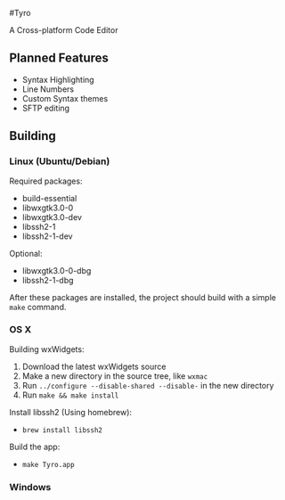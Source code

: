 #Tyro

A Cross-platform Code Editor

## Planned Features

* Syntax Highlighting
* Line Numbers
* Custom Syntax themes
* SFTP editing

## Building

### Linux (Ubuntu/Debian)
Required packages:

* build-essential
* libwxgtk3.0-0
* libwxgtk3.0-dev
* libssh2-1
* libssh2-1-dev

Optional:

* libwxgtk3.0-0-dbg
* libssh2-1-dbg


After these packages are installed, the project should build with a simple `make` command.

### OS X
Building wxWidgets:

1. Download the latest wxWidgets source
2. Make a new directory in the source tree, like `wxmac`
3. Run `../configure --disable-shared --disable-` in the new directory
4. Run `make && make install`

Install libssh2 (Using homebrew):

* `brew install libssh2`

Build the app:

* `make Tyro.app`

### Windows

 
